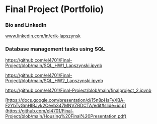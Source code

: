 # Final Project (Portfolio)

### Bio and LinkedIn

www.linkedin.com/in/erik-lapszynsk

### Database management tasks using SQL

https://github.com/el4701/Final-Project/blob/main/SQL_HW1_Lapszynski.ipynb

https://github.com/el4701/Final-Project/blob/main/SQL_HW2_Lapszynski.ipynb

https://github.com/el4701/Final-Project/blob/main/finalproject_2.ipynb


[https://docs.google.com/presentation/d/15n8pHsFyXBA-FzYbTvGmHIBJyk2Cevb347MNVZBDCTA/edit#slide=id.p](https://github.com/el4701/Final-Project/blob/main/Housing%20Final%20Presentation.pdf)
